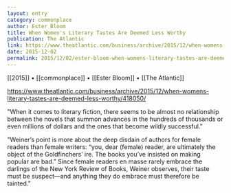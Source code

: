 ```yaml
---
layout: entry
category: commonplace
author: Ester Bloom
title: When Women's Literary Tastes Are Deemed Less Worthy
publication: The Atlantic
link: https://www.theatlantic.com/business/archive/2015/12/when-womens-literary-tastes-are-deemed-less-worthy/418050/
date: 2015-12-02
permalink: 2015/12/02/ester-bloom-when-womens-literary-tastes-are-deemed-less-worthy
---
```


[[2015]] • [[commonplace]] • [[Ester Bloom]] • [[The Atlantic]]

https://www.theatlantic.com/business/archive/2015/12/when-womens-literary-tastes-are-deemed-less-worthy/418050/

"When it comes to literary fiction, there seems to be almost no relationship between the novels that summon advances in the hundreds of thousands or even millions of dollars and the ones that become wildly successful."
 
"Weiner’s point is more about the deep disdain of authors for female readers than female writers: “you, dear (female) reader, are ultimately the object of the Goldfinchers’ ire. The books you’ve insisted on making popular are bad.” Since female readers en masse rarely embrace the darlings of the New York Review of Books, Weiner observes, their taste must be suspect—and anything they do embrace must therefore be tainted."